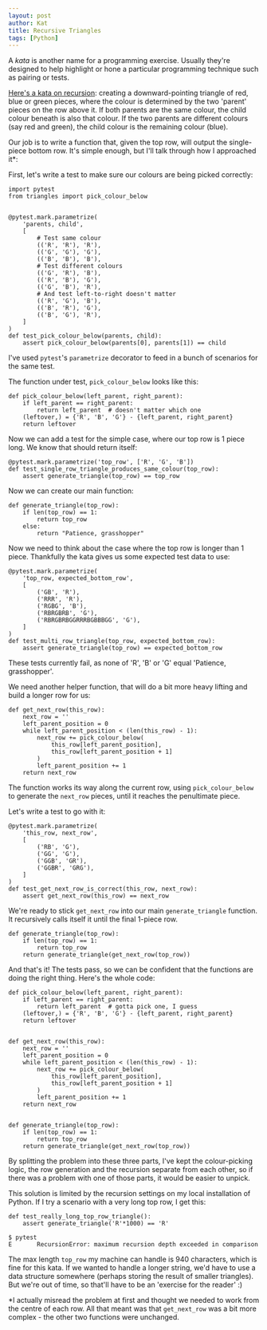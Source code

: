 ```yaml
---
layout: post
author: Kat
title: Recursive Triangles
tags: [Python]
---
```

A _kata_ is another name for a programming exercise. Usually they're designed to help highlight or hone a particular programming technique such as pairing or tests. 

[Here's a kata on recursion](https://www.codewars.com/kata/insane-coloured-triangles/train/python): creating a downward-pointing triangle of red, blue or green pieces, where the colour is determined by the two 'parent' pieces on the row above it. If both parents are the same colour, the child colour beneath is also that colour. If the two parents are different colours (say red and green), the child colour is the remaining colour (blue).

Our job is to write a function that, given the top row, will output the single-piece bottom row. It's simple enough, but I'll talk through how I approached it*:

First, let's write a test to make sure our colours are being picked correctly:

```
import pytest
from triangles import pick_colour_below


@pytest.mark.parametrize(
    'parents, child',
    [
        # Test same colour
        (('R', 'R'), 'R'),
        (('G', 'G'), 'G'),
        (('B', 'B'), 'B'),
        # Test different colours
        (('G', 'R'), 'B'),
        (('R', 'B'), 'G'),
        (('G', 'B'), 'R'),
        # And test left-to-right doesn't matter
        (('R', 'G'), 'B'),
        (('B', 'R'), 'G'),
        (('B', 'G'), 'R'),
    ]
)
def test_pick_colour_below(parents, child):
    assert pick_colour_below(parents[0], parents[1]) == child
```

I've used `pytest`'s `parametrize` decorator to feed in a bunch of scenarios for the same test.

The function under test, `pick_colour_below` looks like this:

```
def pick_colour_below(left_parent, right_parent):
    if left_parent == right_parent:
        return left_parent  # doesn't matter which one
    (leftover,) = {'R', 'B', 'G'} - {left_parent, right_parent}
    return leftover
```

Now we can add a test for the simple case, where our top row is 1 piece long. We know that should
return itself:

```
@pytest.mark.parametrize('top_row', ['R', 'G', 'B'])
def test_single_row_triangle_produces_same_colour(top_row):
    assert generate_triangle(top_row) == top_row
```

Now we can create our main function:

```
def generate_triangle(top_row):
    if len(top_row) == 1:
        return top_row
    else:
        return "Patience, grasshopper"

```

Now we need to think about the case where the top row is longer than 1 piece. Thankfully the kata gives us some expected test data to use:

```
@pytest.mark.parametrize(
    'top_row, expected_bottom_row',
    [
        ('GB', 'R'),
        ('RRR', 'R'),
        ('RGBG', 'B'),
        ('RBRGBRB', 'G'),
        ('RBRGBRBGGRRRBGBBBGG', 'G'),
    ]
)
def test_multi_row_triangle(top_row, expected_bottom_row):
    assert generate_triangle(top_row) == expected_bottom_row
```

These tests currently fail, as none of 'R', 'B' or 'G' equal 'Patience, grasshopper'. 

We need another helper function, that will do a bit more heavy lifting and build a longer row for us:

```
def get_next_row(this_row):
    next_row = ''
    left_parent_position = 0
    while left_parent_position < (len(this_row) - 1):
        next_row += pick_colour_below(
            this_row[left_parent_position],
            this_row[left_parent_position + 1]
        )
        left_parent_position += 1
    return next_row
```

The function works its way along the current row, using `pick_colour_below` to generate the `next_row` pieces, until it reaches the penultimate piece. 

Let's write a test to go with it:

```
@pytest.mark.parametrize(
    'this_row, next_row',
    [
        ('RB', 'G'),
        ('GG', 'G'),
        ('GGB', 'GR'),
        ('GGBR', 'GRG'),
    ]
)
def test_get_next_row_is_correct(this_row, next_row):
    assert get_next_row(this_row) == next_row
```

We're ready to stick `get_next_row` into our main `generate_triangle` function. It recursively calls itself it until the final 1-piece row.

```
def generate_triangle(top_row):
    if len(top_row) == 1:
        return top_row
    return generate_triangle(get_next_row(top_row))
```

And that's it! The tests pass, so we can be confident that the functions are doing the right thing. Here's the whole code:

```
def pick_colour_below(left_parent, right_parent):
    if left_parent == right_parent:
        return left_parent  # gotta pick one, I guess
    (leftover,) = {'R', 'B', 'G'} - {left_parent, right_parent}
    return leftover


def get_next_row(this_row):
    next_row = ''
    left_parent_position = 0
    while left_parent_position < (len(this_row) - 1):
        next_row += pick_colour_below(
            this_row[left_parent_position],
            this_row[left_parent_position + 1]
        )
        left_parent_position += 1
    return next_row


def generate_triangle(top_row):
    if len(top_row) == 1:
        return top_row
    return generate_triangle(get_next_row(top_row))
```

By splitting the problem into these three parts, I've kept the colour-picking logic, the row generation and the recursion separate from each other, so if there was a problem with one of those parts, it would be easier to unpick.

This solution is limited by the recursion settings on my local installation of Python. If I try a scenario with a very long top row, I get this:

```
def test_really_long_top_row_triangle():
    assert generate_triangle('R'*1000) == 'R'

$ pytest
E       RecursionError: maximum recursion depth exceeded in comparison
```

The max length `top_row` my machine can handle is 940 characters, which is fine for this kata. If we wanted to handle a longer string, we'd have to use a data structure somewhere (perhaps storing the result of smaller triangles). But we're out of time, so that'll have to be an 'exercise for the reader' :)

*I actually misread the problem at first and thought we needed to work from the centre of each row. All that meant was that `get_next_row` was a bit more complex - the other two functions were unchanged.
